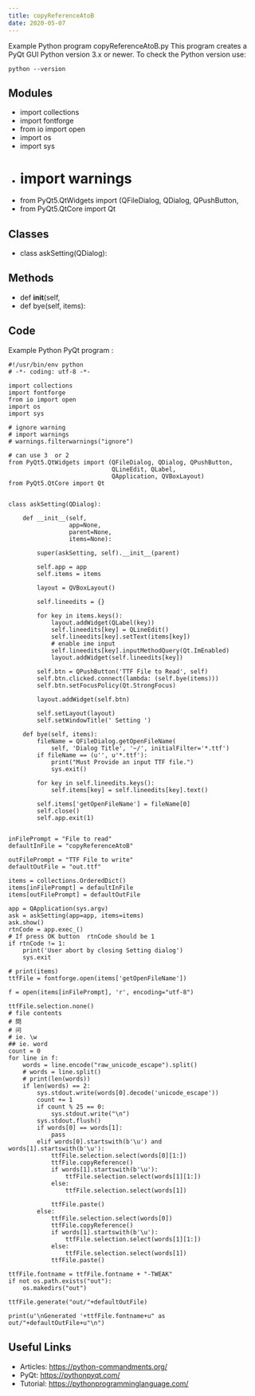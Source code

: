 ```yaml
---
title: copyReferenceAtoB
date: 2020-05-07
---
```

Example Python program copyReferenceAtoB.py
This program creates a PyQt GUI
Python version 3.x or newer.
To check the Python version use:

    python --version

## Modules

* import collections
* import fontforge
* from io import open
* import os
* import sys
* # import warnings
* from PyQt5.QtWidgets import (QFileDialog, QDialog, QPushButton,
* from PyQt5.QtCore import Qt

## Classes

* class askSetting(QDialog):

## Methods

* def __init__(self,
* def bye(self, items):

## Code

Example Python PyQt program :

    #!/usr/bin/env python
    # -*- coding: utf-8 -*-
    
    import collections
    import fontforge
    from io import open
    import os
    import sys
    
    # ignore warning
    # import warnings
    # warnings.filterwarnings("ignore")
    
    # can use 3  or 2
    from PyQt5.QtWidgets import (QFileDialog, QDialog, QPushButton,
                                 QLineEdit, QLabel,
                                 QApplication, QVBoxLayout)
    from PyQt5.QtCore import Qt
    
    
    class askSetting(QDialog):
    
        def __init__(self,
                     app=None,
                     parent=None,
                     items=None):
    
            super(askSetting, self).__init__(parent)
    
            self.app = app
            self.items = items
    
            layout = QVBoxLayout()
    
            self.lineedits = {}
    
            for key in items.keys():
                layout.addWidget(QLabel(key))
                self.lineedits[key] = QLineEdit()
                self.lineedits[key].setText(items[key])
                # enable ime input
                self.lineedits[key].inputMethodQuery(Qt.ImEnabled)
                layout.addWidget(self.lineedits[key])
    
            self.btn = QPushButton('TTF File to Read', self)
            self.btn.clicked.connect(lambda: (self.bye(items)))
            self.btn.setFocusPolicy(Qt.StrongFocus)
    
            layout.addWidget(self.btn)
    
            self.setLayout(layout)
            self.setWindowTitle(' Setting ')
    
        def bye(self, items):
            fileName = QFileDialog.getOpenFileName(
                self, 'Dialog Title', '~/', initialFilter='*.ttf')
            if fileName == (u'', u'*.ttf'):
                print("Must Provide an input TTF file.")
                sys.exit()
    
            for key in self.lineedits.keys():
                self.items[key] = self.lineedits[key].text()
    
            self.items['getOpenFileName'] = fileName[0]
            self.close()
            self.app.exit(1)
    
    
    inFilePrompt = "File to read"
    defaultInFile = "copyReferenceAtoB"
    
    outFilePrompt = "TTF File to write"
    defaultOutFile = "out.ttf"
    
    items = collections.OrderedDict()
    items[inFilePrompt] = defaultInFile
    items[outFilePrompt] = defaultOutFile
    
    app = QApplication(sys.argv)
    ask = askSetting(app=app, items=items)
    ask.show()
    rtnCode = app.exec_()
    # If press OK button  rtnCode should be 1
    if rtnCode != 1:
        print('User abort by closing Setting dialog')
        sys.exit
    
    # print(items)
    ttfFile = fontforge.open(items['getOpenFileName'])
    
    f = open(items[inFilePrompt], 'r', encoding="utf-8")
    
    ttfFile.selection.none()
    # file contents
    # 問
    # 问
    # ie. \w
    ## ie. word
    count = 0
    for line in f:
        words = line.encode("raw_unicode_escape").split()
        # words = line.split()
        # print(len(words))
        if len(words) == 2:
            sys.stdout.write(words[0].decode('unicode_escape'))
            count += 1
            if count % 25 == 0:
                sys.stdout.write("\n")
            sys.stdout.flush()
            if words[0] == words[1]:
                pass
            elif words[0].startswith(b'\u') and words[1].startswith(b'\u'):
                ttfFile.selection.select(words[0][1:])
                ttfFile.copyReference()
                if words[1].startswith(b'\u'):
                    ttfFile.selection.select(words[1][1:])
                else:
                    ttfFile.selection.select(words[1])
    
                ttfFile.paste()
            else:
                ttfFile.selection.select(words[0])
                ttfFile.copyReference()
                if words[1].startswith(b'\u'):
                    ttfFile.selection.select(words[1][1:])
                else:
                    ttfFile.selection.select(words[1])
                ttfFile.paste()
    
    ttfFile.fontname = ttfFile.fontname + "-TWEAK"
    if not os.path.exists("out"):
        os.makedirs("out")
    
    ttfFile.generate("out/"+defaultOutFile)
    
    print(u'\nGenerated '+ttfFile.fontname+u" as out/"+defaultOutFile+u"\n")
    

## Useful Links

- Articles: https://python-commandments.org/
- PyQt: https://pythonpyqt.com/
- Tutorial: https://pythonprogramminglanguage.com/
